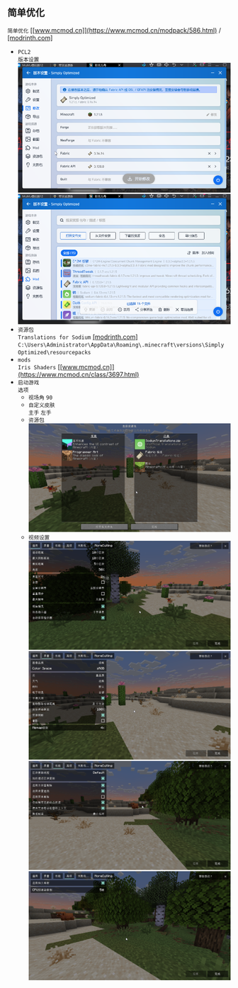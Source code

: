## 简单优化
`简单优化` [[www.mcmod.cn]](https://www.mcmod.cn/modpack/586.html) / [[modrinth.com]](https://modrinth.com/modpack/sop/versions)
* `PCL2`  
`版本设置`  
![](image.png)  
![](image%20copy.png)
* `资源包`  
`Translations for Sodium` [[modrinth.com]](https://modrinth.com/resourcepack/translations-for-sodium/versions)  
`C:\Users\Administrator\AppData\Roaming\.minecraft\versions\Simply Optimized\resourcepacks`
* `mods`  
`Iris Shaders` [[www.mcmod.cn]](https://www.mcmod.cn/class/3697.html)
* `启动游戏`  
`选项`
    * `视场角` `90`
    * `自定义皮肤`  
    `主手` `左手`
    * `资源包`  
    ![](javaw_aW5aU5onuX.png)
    * `视频设置`  
    ![](javaw_Jd5sPbwQKn.png)  
    ![](javaw_hUFsL2R3ko.png)  
    ![](javaw_JkpttSdhTj.png)  
    ![](javaw_Pzhyw1RUgN.png)